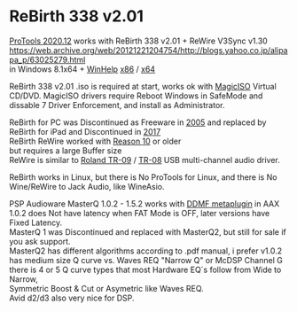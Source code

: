 # ReBirth 338 v2.01

[ProTools 2020.12](https://avidtech.my.salesforce-sites.com/pkb/articles/en_US/Knowledge/Pro-Tools-Operating-System-Compatibility-Chart?retURL=%2Fpkb%2Farticles%2Fcompatibility%2FPro-Tools-Supported-Apple-Computers-and-Operating-Systems&popup=true) works with ReBirth 338 v2.01 + ReWire V3Sync v1.30 ﻿https://web.archive.org/web/20121221204754/http://blogs.yahoo.co.jp/alipapa_p/63025279.html </br>
﻿in Windows 8.1x64 + [WinHelp](﻿https://support.microsoft.com/en-us/topic/error-opening-help-in-windows-based-programs-feature-not-included-or-help-not-supported-3c841463-d67c-6062-0ee7-1a149da3973b) [x86](https://www.microsoft.com/en-us/download/details.aspx?id=47667) / [x64](https://www.microsoft.com/en-us/download/details.aspx?id=47671)

ReBirth 338 v2.01 .iso is required at start,
works ok with [MagicISO](https://web.archive.org/web/20210516111743/http://www.magiciso.com/tutorials/miso-magicdisc-overview.htm?=mdisc_hlp106) Virtual CD/DVD.
MagicISO drivers require Reboot Windows in SafeMode and dissable 7 Driver Enforcement, and install as Administrator. </br>

ReBirth for PC was Discontinued as Freeware in [2005](https://web.archive.org/web/20051130043931/http://www.rebirthmuseum.com/) and replaced by ReBirth for iPad  and Discontinued in [2017](https://help.reasonstudios.com/hc/en-us/articles/360002216853-ReBirth-for-iPad-has-been-discontinued)</br>
ReBirth ReWire worked with [Reason 10](https://reverb.com/news/how-to-combine-2-daws-with-rewire) or older </br>
but requires a large Buffer size </br>
ReWire is similar to [Roland TR-09](https://www.roland.com/us/products/tr-09/) / [TR-08](https://www.roland.com/us/products/tr-08/) USB multi-channel audio driver. </br>

ReBirth works in Linux, but there is No ProTools for Linux, and there is No Wine/ReWire to Jack Audio, like WineAsio. </br>

PSP Audioware MasterQ 1.0.2 - 1.5.2 works with [DDMF metaplugin](https://ddmf.eu/metaplugin-chainer-vst-au-rtas-aax-wrapper/) in AAX </br>
1.0.2 does Not have latency when FAT Mode is OFF, later versions have Fixed Latency. </br>
MasterQ 1 was Discontinued and replaced with MasterQ2, but still for sale if you ask support. </br>
MasterQ2 has different algorithms according to .pdf manual, i prefer v1.0.2 </br>
has medium size Q curve vs. Waves REQ "Narrow Q" or McDSP Channel G </br>
there is 4 or 5 Q curve types that most Hardware EQ´s follow from Wide to Narrow,  </br>
Symmetric Boost & Cut or Asymetric like Waves REQ. </br>
Avid d2/d3 also very nice for DSP. </br>
